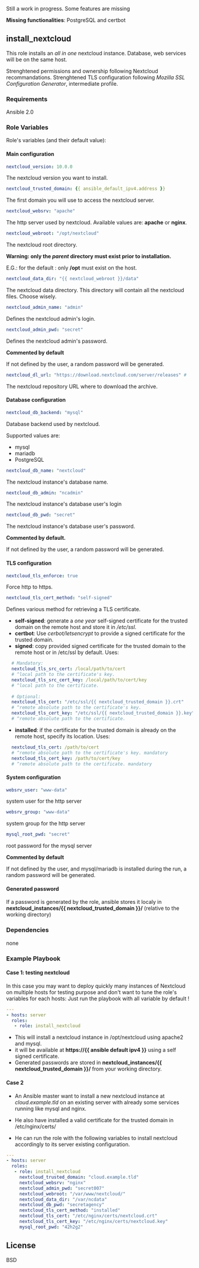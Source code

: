 Still a work in progress.
Some features are missing

**Missing functionalities**: PostgreSQL and certbot

## install_nextcloud

This role installs an _all in one_ nextcloud instance. Database, web services will be on the same host.

Strenghtened permissions and ownership following Nextcloud recommandations.
Strenghtened TLS configuration following _Mozilla SSL Configuration Generator_, intermediate profile.

### Requirements

Ansible 2.0

### Role Variables

Role's variables (and their default value):
#### Main configuration

```YAML
nextcloud_version: 10.0.0
```
The nextcloud version you want to install.
```YAML
nextcloud_trusted_domain: {{ ansible_default_ipv4.address }} 
```
The first domain you will use to access the nextcloud server.
```YAML
nextcloud_websrv: "apache"
```
The http server used by nextcloud. Available values are: **apache** or **nginx**.
```YAML
nextcloud_webroot: "/opt/nextcloud"
```
The nextcloud root directory.

**Warning: only the _parent_ directory must exist prior to installation.**

E.G.: for the default : only **/opt** must exist on the host.
```YAML
nextcloud_data_dir: "{{ nextcloud_webroot }}/data"
```
The nextcloud data directory. This directory will contain all the nextcloud files. Choose wisely.
```YAML
nextcloud_admin_name: "admin"
```
Defines the nextcloud admin's login.
```YAML
nextcloud_admin_pwd: "secret"
```
Defines the nextcloud admin's password.

**Commented by default**

If not defined by the user, a random password will be generated.
```YAML
nextcloud_dl_url: "https://download.nextcloud.com/server/releases" # 
```
The nextcloud repository URL where to download the archive.
#### Database configuration
```YAML
nextcloud_db_backend: "mysql"
```
Database backend used by nextcloud.

Supported values are: 
- mysql
- mariadb
- PostgreSQL

```YAML
nextcloud_db_name: "nextcloud"
```
The nextcloud instance's database name.
```YAML
nextcloud_db_admin: "ncadmin"
```
The nextcloud instance's database user's login
```YAML
nextcloud_db_pwd: "secret"
```
The nextcloud instance's database user's password.

**Commented by default.**

If not defined by the user, a random password will be generated.

#### TLS configuration
```YAML
nextcloud_tls_enforce: true
```
Force http to https.
```YAML
nextcloud_tls_cert_method: "self-signed"
```
Defines various method for retrieving a TLS certificate.
- **self-signed**: generate a _one year_ self-signed certificate for the trusted domain on the remote host and store it in _/etc/ssl_.
- **certbot**: Use _cerbot/letsencrypt_ to provide a signed certificate for the trusted domain.
- **signed**: copy provided signed certificate for the trusted domain to the remote host or in /etc/ssl by default.
  Uses:
```YAML
  # Mandatory:
  nextcloud_tls_src_cert: /local/path/to/cert
  # ^local path to the certificate's key.
  nextcloud_tls_src_cert_key: /local/path/to/cert/key
  # ^local path to the certificate.
  
  # Optional:
  nextcloud_tls_cert: "/etc/ssl/{{ nextcloud_trusted_domain }}.crt"
  # ^remote absolute path to the certificate's key.
  nextcloud_tls_cert_key: "/etc/ssl/{{ nextcloud_trusted_domain }}.key"
  # ^remote absolute path to the certificate.
```
- **installed**: if the certificate for the trusted domain is already on the remote host, specify its location.
  Uses:
```YAML
  nextcloud_tls_cert: /path/to/cert
  # ^remote absolute path to the certificate's key. mandatory
  nextcloud_tls_cert_key: /path/to/cert/key
  # ^remote absolute path to the certificate. mandatory
```

#### System configuration
```YAML
websrv_user: "www-data"
```
system user for the http server
```YAML
websrv_group: "www-data"
```
system group for the http server
```YAML
mysql_root_pwd: "secret"
```
root password for the mysql server

**Commented by default**

If not defined by the user, and mysql/mariadb is installed during the run, a random password will be generated.

#### Generated password
If a password is generated by the role, ansible stores it localy in **nextcloud_instances/{{ nextcloud_trusted_domain }}/** (relative to the working directory)

### Dependencies

none

### Example Playbook
#### Case 1: testing nextcloud
In this case you may want to deploy quickly many instances of Nextcloud on multiple hosts for testing purpose and don't want to tune the role's variables for each hosts: Just run the playbook with all variable by default !

```YAML
---
- hosts: server
  roles:
   - role: install_nextcloud
```

- This will install a nextcloud instance in /opt/nextcloud using apache2 and mysql.
- it will be available at **https://{{ ansible default ipv4 }}**  using a self signed certificate.
- Generated passwords are stored in **nextcloud_instances/{{ nextcloud_trusted_domain }}/** from your working directory.


#### Case 2
- An Ansible master want to install a new nextcloud instance at _cloud.example.tld_ on an existing server with already some services running like mysql and nginx.

- He also have installed a valid certificate for the trusted domain in /etc/nginx/certs/

- He can run the role with the following variables to install nextcloud accordingly to its server existing configuration.

```YAML
---
- hosts: server
  roles:
   - role: install_nextcloud
     nextcloud_trusted_domain: "cloud.example.tld"
     nextcloud_websrv: "nginx"
     nextcloud_admin_pwd: "secret007"
     nextcloud_webroot: "/var/www/nextcloud/"
     nextcloud_data_dir: "/var/ncdata"
     nextcloud_db_pwd: "secretagency"
     nextcloud_tls_cert_method: "installed"
     nextcloud_tls_cert: "/etc/nginx/certs/nextcloud.crt"
     nextcloud_tls_cert_key: "/etc/nginx/certs/nextcloud.key"
     mysql_root_pwd: "42h2g2"
```

License
-------

BSD
